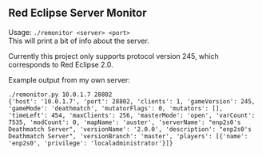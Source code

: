 ## Red Eclipse Server Monitor

Usage:
	`./remonitor <server> <port>`  
This will print a bit of info about the server.

Currently this project only supports protocol version 245, which corresponds to
Red Eclipse 2.0.

Example output from my own server:
```
./remonitor.py 10.0.1.7 28802
{'host': '10.0.1.7', 'port': 28802, 'clients': 1, 'gameVersion': 245, 'gameMode': 'deathmatch', 'mutatorFlags': 0, 'mutators': [], 'timeLeft': 454, 'maxClients': 256, 'masterMode': 'open', 'varCount': 7535, 'modCount': 0, 'mapName': 'auster', 'serverName': "enp2s0's Deathmatch Server", 'versionName': '2.0.0', 'description': "enp2s0's Deathmatch Server", 'versionBranch': 'master', 'players': [{'name': 'enp2s0', 'privilege': 'localadministrator'}]}
```
